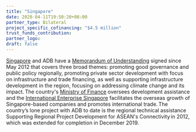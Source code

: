 ```yaml
---
title: "Singapore"
date: 2020-04-11T19:50:20+08:00
partner_type: Bilateral
project_specific_cofinancing: "$4.5 million"
trust_funds_contribution:
partner_logo:
draft: false
---
```


[Singapore](www.adb.org/publications/singapore-fact-sheet) and ADB have a [Memorandum of Understanding](https://www.adb.org/news/adb-singapore-strengthen-cooperation) signed since May 2012 that covers three broad themes: promoting good governance and public policy regionally, promoting private sector development with focus on infrastructure and trade financing, as well as supporting infrastructure development in the region, focusing on addressing climate change and its impact. The country's [Ministry of Finance](https://www.mof.gov.sg/) oversees development assistance and the [International Enterprise Singapore](https://www.enterprisesg.gov.sg/) facilitates the overseas growth of Singapore-based companies and promotes international trade. The country’s lone project with ADB to date is the regional technical assistance Supporting Regional Project Development for ASEAN's Connectivity in 2012, which was extended for completion in December 2019.